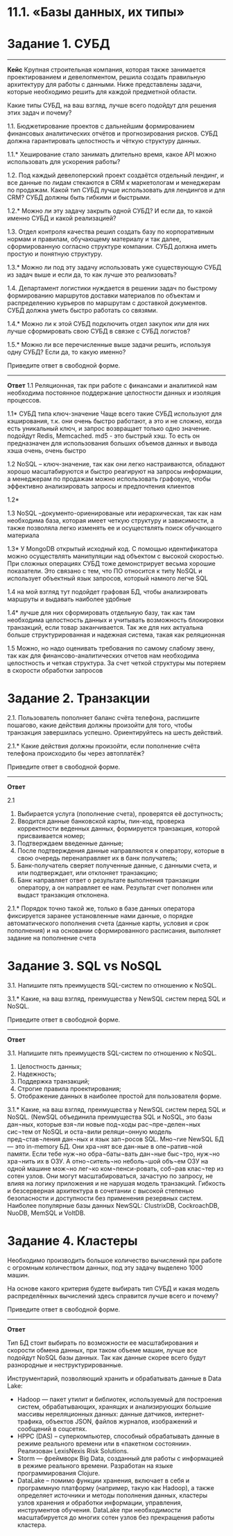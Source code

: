 # 11.1. «Базы данных, их типы»


# Задание 1. СУБД
___
**Кейс**
Крупная строительная компания, которая также занимается проектированием и девелопментом, решила создать правильную архитектуру для работы с данными. Ниже представлены задачи, которые необходимо решить для каждой предметной области.

Какие типы СУБД, на ваш взгляд, лучше всего подойдут для решения этих задач и почему?

1.1. Бюджетирование проектов с дальнейшим формированием финансовых аналитических отчётов и прогнозирования рисков. СУБД должна гарантировать целостность и чёткую структуру данных.

1.1.* Хеширование стало занимать длительно время, какое API можно использовать для ускорения работы?

1.2. Под каждый девелоперский проект создаётся отдельный лендинг, и все данные по лидам стекаются в CRM к маркетологам и менеджерам по продажам. Какой тип СУБД лучше использовать для лендингов и для CRM? СУБД должны быть гибкими и быстрыми.

1.2.* Можно ли эту задачу закрыть одной СУБД? И если да, то какой именно СУБД и какой реализацией?

1.3. Отдел контроля качества решил создать базу по корпоративным нормам и правилам, обучающему материалу и так далее, сформированную согласно структуре компании. СУБД должна иметь простую и понятную структуру.

1.3.* Можно ли под эту задачу использовать уже существующую СУБД из задач выше и если да, то как лучше это реализовать?

1.4. Департамент логистики нуждается в решении задач по быстрому формированию маршрутов доставки материалов по объектам и распределению курьеров по маршрутам с доставкой документов. СУБД должна уметь быстро работать со связями.

1.4.* Можно ли к этой СУБД подключить отдел закупок или для них лучше сформировать свою СУБД в связке с СУБД логистов?

1.5.* Можно ли все перечисленные выше задачи решить, используя одну СУБД? Если да, то какую именно?

Приведите ответ в свободной форме.
___
**Ответ**
1.1 Реляционная, так при работе с финансами и аналитикой нам необходима постоянное поддержание целостности данных и изоляция процессов.

1.1* СУБД типа ключ-значение Чаще всего такие СУБД используют для кэширования, т.к. они очень быстро работают, а это и не сложно, когда есть уникальный ключ, и запрос возвращает только одно значение. подойдут Redis, Memcached. md5 - это быстрый хэш. То есть он предназначен для использования больших объемов данных и вывода хэша очень, очень быстро

1.2 NoSQL – ключ-значение, так как они легко настраиваются, обладают хорошо масштабируются и быстро реагируют на запросы информации, а менеджерам по продажам можно использовать графовую, чтобы эффективно анализировать запросы и предпочтения клиентов

1.2*

1.3 NoSQL –документо-ориенированые или иерархическая, так как нам необходима база, которая имеет четкую структуру и зависимости, а также позволяла легко изменять ее и осуществлять поиск обучающего материала

1.3* У MongoDB открытый исходный код. С помощью идентификатора можно осуществлять манипуляции над объектом с высокой скоростью. При сложных операциях СУБД тоже демонстрирует весьма хорошие показатели. Это связано с тем, что ПО относится к типу NoSQL и использует объектный язык запросов, который намного легче SQL

1.4 на мой взгляд тут подойдет графовая БД, чтобы анализировать маршруты и выдавать наиболее удобные

1.4* лучше для них сформировать отдельную базу, так как там необходима целостность данных и учитывать возможность блокировки транзакций, если товар заканчивается. Так же для них актуальна больше структурированная и надежная система, такая как реляционная

1.5 Можно, но надо оценивать требования по самому слабому звену, так как для финансово-аналитических отчетов нам необходима целостность и четкая структура. За счет четкой структуры мы потеряем в скорости обработки запросов

# Задание 2. Транзакции

2.1. Пользователь пополняет баланс счёта телефона, распишите пошагово, какие действия должны произойти для того, чтобы транзакция завершилась успешно. Ориентируйтесь на шесть действий.

2.1.* Какие действия должны произойти, если пополнение счёта телефона происходило бы через автоплатёж?

Приведите ответ в свободной форме.
___
**Ответ**

2.1
1.	Выбирается услуга (пополнение счета), проверятся её доступность;
2.	Вводится данные банковской карты, пин-код, проверка корректности веденных данных, формируется транзакция, которой присваивается номер;
3.	Подтверждаем введенные данные;
4.	После подтверждения данные направляются к оператору, которые в свою очередь перенаправляет их в банк получатель;
5.	Банк-получатель сверяет полученные данные, с данными счета, и или подтверждает, или отклоняет транзакцию;
6.	Банк направляет ответ о результате выполнения транзакции оператору, а он направляет ее нам. Результат счет пополнен или выдаст транзакция отклонена.

2.1.*
Порядок точно такой же, только в базе данных оператора фиксируется заранее установленные нами данные, о порядке автоматического пополнения счета (данные карты, условия и срок пополнения) и на основании сформированного расписания, выполняет задание на пополнение счета

# Задание 3. SQL vs NoSQL

3.1. Напишите пять преимуществ SQL-систем по отношению к NoSQL.

3.1.* Какие, на ваш взгляд, преимущества у NewSQL систем перед SQL и NoSQL.

Приведите ответ в свободной форме.
___
**Ответ**

3.1. Напишите пять преимуществ SQL-систем по отношению к NoSQL.
1.	Целостность данных;
2.	Надежность;
3.	Поддержка транзакций;
4.	Строгие правила проектирования;
5.	Отображение данных в наиболее простой для пользователя форме.

3.1.* Какие, на ваш взгляд, преимущества у NewSQL систем перед SQL и NoSQL.
(NewSQL объединила преимущества SQL и NoSQL, это базы дан¬ных, которые взя¬ли новые под¬ходы рас¬пре¬делен¬ных сис¬тем от NoSQL и оста¬вили реляци¬онную модель пред¬став¬ления дан¬ных и язык зап¬росов SQL. Мно¬гие NewSQL БД — это in-memory БД. Они хра¬нят все дан-ные в опе¬ратив¬ной памяти. Если тебе нуж¬но обра¬баты¬вать дан¬ные быс¬тро, нуж¬но хра¬нить их в ОЗУ. А отно¬ситель¬но неболь¬шой объ¬ем ОЗУ на одной машине мож¬но лег¬ко ком¬пенси-ровать, соб¬рав клас¬тер из сотен узлов. Они могут масштабироваться, зачастую по запросу, не влияя на логику приложения и не нарушая модель транзакций. Гибкость и безсерверная архитектура в сочетании с высокой степенью безопасности и доступности без применения резервных систем. Наиболее популярные базы данных NewSQL: ClustrixDB, CockroachDB, NuoDB, MemSQL и VoltDB.


# Задание 4. Кластеры

Необходимо производить большое количество вычислений при работе с огромным количеством данных, под эту задачу выделено 1000 машин.

На основе какого критерия будете выбирать тип СУБД и какая модель распределённых вычислений здесь справится лучше всего и почему?

Приведите ответ в свободной форме.
___
**Ответ**

Тип БД стоит выбирать по возможности ее масштабирования и скорости обмена данных, при таком объеме машин, лучше все подойдут NoSQL базы данных. Так как данные скорее всего будут разнородные и неструктурированные.

Инструментарий, позволяющий хранить и обрабатывать данные в Data Lake:
 - Hadoop — пакет утилит и библиотек, используемый для построения систем, обрабатывающих, хранящих и анализирующих большие массивы нереляционных данных: данные датчиков, интернет-трафика, объектов JSON, файлов журналов, изображений и сообщений в соцсетях.
 - HPPC (DAS) – суперкомпьютер, способный обрабатывать данные в режиме реального времени или в «пакетном состоянии». Реализован LexisNexis Risk Solutions.
 - Storm — фреймворк Big Data, созданный для работы с информацией в режиме реального времени. Разработан на языке программирования Clojure.
 - DataLake – помимо функции хранения, включает в себя и программную платформу (например, такую как Hadoop), а также определяет источники и методы пополнения данных, кластеры узлов хранения и обработки информации, управления, инструментов обучения. DataLake при необходимости масштабируется до многих сотен узлов без прекращения работы кластера.

